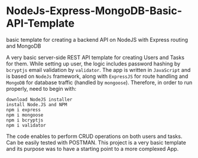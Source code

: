 # NodeJs-Express-MongoDB-Basic-API-Template
basic template for creating a backend API on NodeJS with Express routing and MongoDB

A very basic server-side REST API template for creating Users and Tasks for them. While setting up user, the logic includes password hashing by `bcryptjs` email validation by `validator`.
The app is written in `JavaScript` and is based on `NodeJs` framework, along with `ExpressJS` for route handling and `MongoDB` for database traffic (handled by `mongoose`). Therefore, in order to run properly, need to begin with:
```
download NodeJS installer
install Node.JS and NPM
npm i express
npm i mongoose
npm i bcryptjs
npm i validator
```

The code enables to perform CRUD operations on both users and tasks. Can be easily tested with POSTMAN.
This project is a very basic template and its purpose was to have a starting point to a more complexed App.
